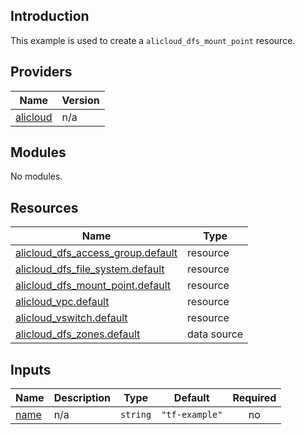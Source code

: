 ## Introduction

This example is used to create a `alicloud_dfs_mount_point` resource.

<!-- BEGIN_TF_DOCS -->
## Providers

| Name | Version |
|------|---------|
| <a name="provider_alicloud"></a> [alicloud](#provider\_alicloud) | n/a |

## Modules

No modules.

## Resources

| Name | Type |
|------|------|
| [alicloud_dfs_access_group.default](https://registry.terraform.io/providers/aliyun/alicloud/latest/docs/resources/dfs_access_group) | resource |
| [alicloud_dfs_file_system.default](https://registry.terraform.io/providers/aliyun/alicloud/latest/docs/resources/dfs_file_system) | resource |
| [alicloud_dfs_mount_point.default](https://registry.terraform.io/providers/aliyun/alicloud/latest/docs/resources/dfs_mount_point) | resource |
| [alicloud_vpc.default](https://registry.terraform.io/providers/aliyun/alicloud/latest/docs/resources/vpc) | resource |
| [alicloud_vswitch.default](https://registry.terraform.io/providers/aliyun/alicloud/latest/docs/resources/vswitch) | resource |
| [alicloud_dfs_zones.default](https://registry.terraform.io/providers/aliyun/alicloud/latest/docs/data-sources/dfs_zones) | data source |

## Inputs

| Name | Description | Type | Default | Required |
|------|-------------|------|---------|:--------:|
| <a name="input_name"></a> [name](#input\_name) | n/a | `string` | `"tf-example"` | no |
<!-- END_TF_DOCS -->    